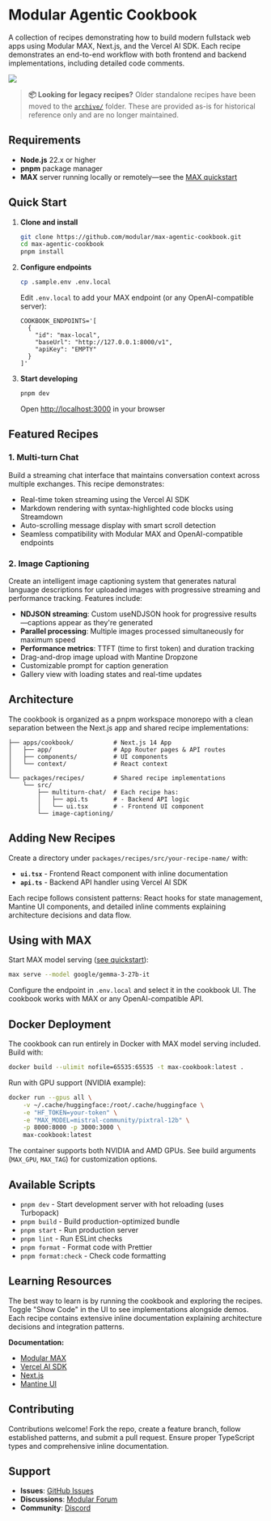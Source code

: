 # Modular Agentic Cookbook

A collection of recipes demonstrating how to build modern fullstack web apps using Modular MAX, Next.js, and the Vercel AI SDK. Each recipe demonstrates an end-to-end workflow with both frontend and backend implementations, including detailed code comments.

<img src="https://github.com/user-attachments/assets/e2302038-a950-41a8-acec-47c0d9c09ed6" />

> **📦 Looking for legacy recipes?** Older standalone recipes have been moved to the [`archive/`](./archive/) folder. These are provided as-is for historical reference only and are no longer maintained.

## Requirements

- **Node.js** 22.x or higher
- **pnpm** package manager
- **MAX** server running locally or remotely—see the [MAX quickstart](https://docs.modular.com/max/get-started/)

## Quick Start

1. **Clone and install**

    ```bash
    git clone https://github.com/modular/max-agentic-cookbook.git
    cd max-agentic-cookbook
    pnpm install
    ```

2. **Configure endpoints**

    ```bash
    cp .sample.env .env.local
    ```

    Edit `.env.local` to add your MAX endpoint (or any OpenAI-compatible server):

    ```env
    COOKBOOK_ENDPOINTS='[
      {
        "id": "max-local",
        "baseUrl": "http://127.0.0.1:8000/v1",
        "apiKey": "EMPTY"
      }
    ]'
    ```

3. **Start developing**

    ```bash
    pnpm dev
    ```

    Open [http://localhost:3000](http://localhost:3000) in your browser

## Featured Recipes

### 1. **Multi-turn Chat**

Build a streaming chat interface that maintains conversation context across multiple exchanges. This recipe demonstrates:

- Real-time token streaming using the Vercel AI SDK
- Markdown rendering with syntax-highlighted code blocks using Streamdown
- Auto-scrolling message display with smart scroll detection
- Seamless compatibility with Modular MAX and OpenAI-compatible endpoints

### 2. **Image Captioning**

Create an intelligent image captioning system that generates natural language descriptions for uploaded images with progressive streaming and performance tracking. Features include:

- **NDJSON streaming**: Custom useNDJSON hook for progressive results—captions appear as they're generated
- **Parallel processing**: Multiple images processed simultaneously for maximum speed
- **Performance metrics**: TTFT (time to first token) and duration tracking
- Drag-and-drop image upload with Mantine Dropzone
- Customizable prompt for caption generation
- Gallery view with loading states and real-time updates

## Architecture

The cookbook is organized as a pnpm workspace monorepo with a clean separation between the Next.js app and shared recipe implementations:

```
├── apps/cookbook/           # Next.js 14 App
│   ├── app/                 # App Router pages & API routes
│   ├── components/          # UI components
│   └── context/             # React context
│
└── packages/recipes/        # Shared recipe implementations
    └── src/
        ├── multiturn-chat/  # Each recipe has:
        │   ├── api.ts       # - Backend API logic
        │   └── ui.tsx       # - Frontend UI component
        └── image-captioning/
```

## Adding New Recipes

Create a directory under `packages/recipes/src/your-recipe-name/` with:

- **`ui.tsx`** - Frontend React component with inline documentation
- **`api.ts`** - Backend API handler using Vercel AI SDK

Each recipe follows consistent patterns: React hooks for state management, Mantine UI components, and detailed inline comments explaining architecture decisions and data flow.

## Using with MAX

Start MAX model serving ([see quickstart](https://docs.modular.com/max/get-started/)):

```bash
max serve --model google/gemma-3-27b-it
```

Configure the endpoint in `.env.local` and select it in the cookbook UI. The cookbook works with MAX or any OpenAI-compatible API.

## Docker Deployment

The cookbook can run entirely in Docker with MAX model serving included. Build with:

```bash
docker build --ulimit nofile=65535:65535 -t max-cookbook:latest .
```

Run with GPU support (NVIDIA example):

```bash
docker run --gpus all \
    -v ~/.cache/huggingface:/root/.cache/huggingface \
    -e "HF_TOKEN=your-token" \
    -e "MAX_MODEL=mistral-community/pixtral-12b" \
    -p 8000:8000 -p 3000:3000 \
    max-cookbook:latest
```

The container supports both NVIDIA and AMD GPUs. See build arguments (`MAX_GPU`, `MAX_TAG`) for customization options.

## Available Scripts

- `pnpm dev` - Start development server with hot reloading (uses Turbopack)
- `pnpm build` - Build production-optimized bundle
- `pnpm start` - Run production server
- `pnpm lint` - Run ESLint checks
- `pnpm format` - Format code with Prettier
- `pnpm format:check` - Check code formatting

## Learning Resources

The best way to learn is by running the cookbook and exploring the recipes. Toggle "Show Code" in the UI to see implementations alongside demos. Each recipe contains extensive inline documentation explaining architecture decisions and integration patterns.

**Documentation:**
- [Modular MAX](https://docs.modular.com/)
- [Vercel AI SDK](https://sdk.vercel.ai/docs)
- [Next.js](https://nextjs.org/docs)
- [Mantine UI](https://mantine.dev/)

## Contributing

Contributions welcome! Fork the repo, create a feature branch, follow established patterns, and submit a pull request. Ensure proper TypeScript types and comprehensive inline documentation.

## Support

- **Issues**: [GitHub Issues](https://github.com/modular/max-recipes/issues)
- **Discussions**: [Modular Forum](https://forum.modular.com/)
- **Community**: [Discord](https://discord.gg/modular)

